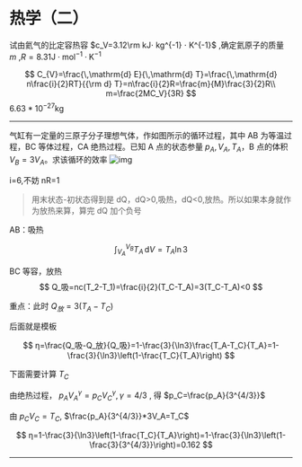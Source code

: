 # 热学（二）

试由氦气的比定容热容 $c_V=3.12\rm kJ⋅ kg^{-1} ⋅ K^{-1}$ ,确定氦原子的质量 $m$ ,$R=8.31 \mathrm{J} ⋅ \mathrm{mol}^{-1} ⋅ \mathrm{K}^{-1}$

$$
C_{V}=\frac{\,\mathrm{d} E}{\,\mathrm{d} T}=\frac{\,\mathrm{d} n\frac{i}{2}RT}{{\rm d} T}=n\frac{i}{2}R=\frac{m}{M}\frac{3}{2}R\\
m=\frac{2MC_V}{3R}
$$
$6.63*10^{-27}\mathrm {kg}$

---

气缸有一定量的三原子分子理想气体，作如图所示的循环过程，其中 AB 为等温过程，BC 等体过程，CA 绝热过程。已知 A 点的状态参量 $p_A,V_A,T_A$，B 点的体积 $V_B=3V_A$。求该循环的效率
![img](https://www.netpad.net.cn/courseImages/28165/75fc2aa22be52138645c5ef93c61a2f4.png)

i=6,不妨 nR=1

>用末状态-初状态得到是 dQ，dQ>0,吸热，dQ<0,放热。所以如果本身就作为放热来算，算完 dQ 加个负号

AB：吸热

$$
∫_{V_A}^{V_B}{T_A}\,\mathrm{d}{V}= T_A\ln3
$$

BC 等容，放热
$$
Q_吸=nc(T_2-T_1)=\frac{i}{2}(T_C-T_A)=3(T_C-T_A)<0
$$

重点：此时 $Q_放=3(T_A-T_C)$

后面就是模板

$$
η=\frac{Q_吸-Q_放}{Q_吸}=1-\frac{3}{\ln3}\frac{T_A-T_C}{T_A}=1-\frac{3}{\ln3}\left(1-\frac{T_C}{T_A}\right)
$$

下面需要计算 $T_C$

由绝热过程， $p_AV_A^{γ}=p_CV_C^{γ},γ=4/3$ , 得 $p_C=\frac{p_A}{3^{4/3}}$

由 $p_CV_C=T_C$, $\frac{p_A}{3^{4/3}}*3V_A=T_C$

$$
η=1-\frac{3}{\ln3}\left(1-\frac{T_C}{T_A}\right)=1-\frac{3}{\ln3}\left(1-\frac{3}{3^{4/3}}\right)=0.162
$$

---
